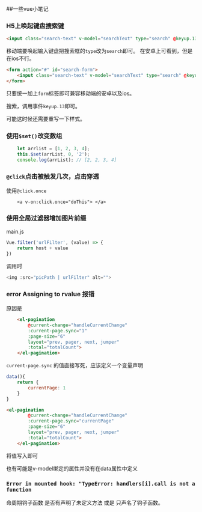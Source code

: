 ##一些vue小笔记

### H5上唤起键盘搜索键

```html
<input class="search-text" v-model="searchText" type="search" @keyup.13="searchSubmit" placeholder="xxx"/>
```

移动端要唤起输入键盘把搜索框的`type`改为`search`即可。
在安卓上可看到，但是在ios不行。

```html
<form action="#" id="search-form">
    <input class="search-text" v-model="searchText" type="search" @keyup.13="searchSubmit" placeholder="xxx"/>
</form>
```
只要统一加上`form`标签即可兼容移动端的安卓以及ios。

搜索，调用事件`keyup.13`即可。

可能这时候还需要重写一下样式。


### 使用`$set()`改变数组

```js
    let arrlist = [1, 2, 3, 4];
    this.$set(arrList, 0, '2');
    console.log(arrList); // [2, 2, 3, 4]
```

### `@click`点击被触发几次，点击穿透

使用`@click.once`

```vue
    <a v-on:click.once="doThis"> </a>
```

### 使用全局过滤器增加图片前缀

main.js

```js
Vue.filter('urlFilter', (value) => {
    return host + value
})
```

调用时

```js
<img :src="picPath | urlFilter" alt="">
```


### error Assigning to rvalue 报错
原因是
``` html
    <el-pagination
        @current-change="handleCurrentChange"
        :current-page.sync="1"
        :page-size="6"
        layout="prev, pager, next, jumper"
        :total="totalCount">
    </el-pagination>
```

`current-page.sync` 的值直接写死，应该定义一个变量声明

```js
data(){
    return {
        currentPage: 1
    }
}
```

```html
<el-pagination
        @current-change="handleCurrentChange"
        :current-page.sync="currentPage"
        :page-size="6"
        layout="prev, pager, next, jumper"
        :total="totalCount">
    </el-pagination>
```

将值写入即可

也有可能是v-model绑定的属性并没有在data属性中定义


### `Error in mounted hook: "TypeError: handlers[i].call is not a function`

命周期钩子函数 是否有声明了未定义方法 或是 只声名了钩子函数。





